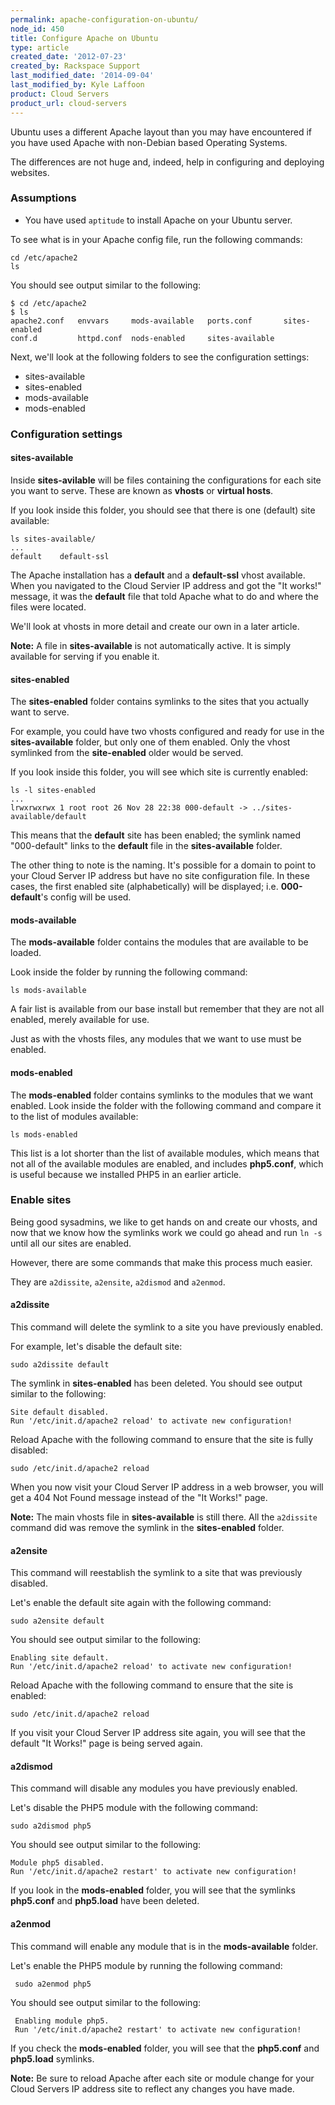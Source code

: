 ```yaml
---
permalink: apache-configuration-on-ubuntu/
node_id: 450
title: Configure Apache on Ubuntu
type: article
created_date: '2012-07-23'
created_by: Rackspace Support
last_modified_date: '2014-09-04'
last_modified_by: Kyle Laffoon
product: Cloud Servers
product_url: cloud-servers
---
```


Ubuntu uses a different Apache layout than you may have encountered if you have used Apache 
with non-Debian based Operating Systems.

The differences are not huge and, indeed, help in configuring and deploying websites.

### Assumptions

-  You have used `aptitude` to install Apache on your Ubuntu server.

To see what is in your Apache config file, run the following commands:

    cd /etc/apache2
    ls

You should see output similar to the following:

    $ cd /etc/apache2
    $ ls
    apache2.conf   envvars     mods-available   ports.conf       sites-enabled
    conf.d         httpd.conf  nods-enabled     sites-available

Next, we'll look at the following folders to see the configuration settings:

-  sites-available
-  sites-enabled
-  mods-available
-  mods-enabled

### Configuration settings

#### sites-available

Inside **sites-avilable** will be files containing the configurations for each site you 
want to serve. These are known as **vhosts** or **virtual hosts**.

If you look inside this folder, you should see that there is one (default) site available:

    ls sites-available/
    ...
    default    default-ssl

The Apache installation has a **default** and a **default-ssl** vhost available. When you 
navigated to the Cloud Servier IP address and got the "It works!" message, it was the 
**default** file that told Apache what to do and where the files were located.

We'll look at vhosts in more detail and create our own in a later article.

**Note:** A file in **sites-available** is not automatically active. It is simply available 
for serving if you enable it.

#### sites-enabled

The **sites-enabled** folder contains symlinks to the sites that you actually want to serve.

For example, you could have two vhosts configured and ready for use in the **sites-available** 
folder, but only one of them enabled. Only the vhost symlinked from the **site-enabled** 
older would be served.

If you look inside this folder, you will see which site is currently enabled:

    ls -l sites-enabled
    ...
    lrwxrwxrwx 1 root root 26 Nov 28 22:38 000-default -> ../sites-available/default

This means that the **default** site has been enabled; the symlink named "000-default" 
links to the **default** file in the **sites-available** folder.

The other thing to note is the naming. It's possible for a domain to point to your Cloud 
Server IP address but have no site configuration file. In these cases, the first enabled 
site (alphabetically) will be displayed; i.e. **000-default**'s config will be used.

#### mods-available

The **mods-available** folder contains the modules that are available to be loaded.

Look inside the folder by running the following command:

    ls mods-available

A fair list is available from our base install but remember that they are not all enabled,
 merely available for use.

Just as with the vhosts files, any modules that we want to use must be enabled.

#### mods-enabled

The **mods-enabled** folder contains symlinks to the modules that we want enabled. Look 
inside the folder with the following command and compare it to the list of modules available:

    ls mods-enabled

This list is a lot shorter than the list of available modules, which means that not all of 
the available modules are enabled, and includes **php5.conf**, which is useful because we 
installed PHP5 in an earlier article.

### Enable sites

Being good sysadmins, we like to get hands on and create our vhosts, and now that we know 
how the symlinks work we could go ahead and run `ln -s` until all our sites are enabled.

However, there are some commands that make this process much easier.

They are `a2dissite`, `a2ensite`, `a2dismod` and `a2enmod`.

#### a2dissite

This command will delete the symlink to a site you have previously enabled.

For example, let's disable the default site:

    sudo a2dissite default

The symlink in **sites-enabled** has been deleted. You should see output similar to the following:

    Site default disabled.
    Run '/etc/init.d/apache2 reload' to activate new configuration!

Reload Apache with the following command to ensure that the site is fully disabled:

    sudo /etc/init.d/apache2 reload

When you now visit your Cloud Server IP address in a web browser, you will get a 404 Not 
Found message instead of the "It Works!" page.

**Note:** The main vhosts file in **sites-available** is still there. All the `a2dissite` 
command did was remove the symlink in the **sites-enabled** folder.

#### a2ensite

This command will reestablish the symlink to a site that was previously disabled.

Let's enable the default site again with the following command:

    sudo a2ensite default

You should see output similar to the following:

    Enabling site default.
    Run '/etc/init.d/apache2 reload' to activate new configuration!

Reload Apache with the following command to ensure that the site is enabled:

    sudo /etc/init.d/apache2 reload

If you visit your Cloud Server IP address site again, you will see that the default 
"It Works!" page is being served again.

#### a2dismod

This command will disable any modules you have previously enabled.

Let's disable the PHP5 module with the following command:

    sudo a2dismod php5

You should see output similar to the following:

    Module php5 disabled.
    Run '/etc/init.d/apache2 restart' to activate new configuration!

If you look in the **mods-enabled** folder, you will see that the symlinks **php5.conf** 
and **php5.load** have been deleted.

#### a2enmod

This command will enable any module that is in the **mods-available** folder.

Let's enable the PHP5 module by running the following command:

     sudo a2enmod php5

You should see output similar to the following:

     Enabling module php5.
     Run '/etc/init.d/apache2 restart' to activate new configuration!

If you check the **mods-enabled** folder, you will see that the **php5.conf** and 
**php5.load** symlinks.

**Note:** Be sure to reload Apache after each site or module change for your Cloud Servers 
IP address site to reflect any changes you have made.
